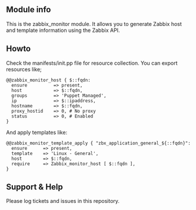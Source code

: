 Module info
------------

This is the zabbix_monitor module. It allows you to generate Zabbix host and template information using the Zabbix API.

Howto
-------

Check the manifests/init.pp file for resource collection. You can export resources like;

```puppet
@@zabbix_monitor_host { $::fqdn:
  ensure          => present,
  host            => $::fqdn,
  groups          => 'Puppet Managed',
  ip              => $::ipaddress,
  hostname        => $::fqdn,
  proxy_hostid    => 0, # No proxy
  status          => 0, # Enabled
}
```

And apply templates like:

```puppet
@@zabbix_monitor_template_apply { "zbx_application_general_${::fqdn}":
  ensure      => present,
  template    => 'Linux - General',
  host        => $::fqdn,
  require     => Zabbix_monitor_host [ $::fqdn ],
}
```

Support & Help
--------------

Please log tickets and issues in this repository.
